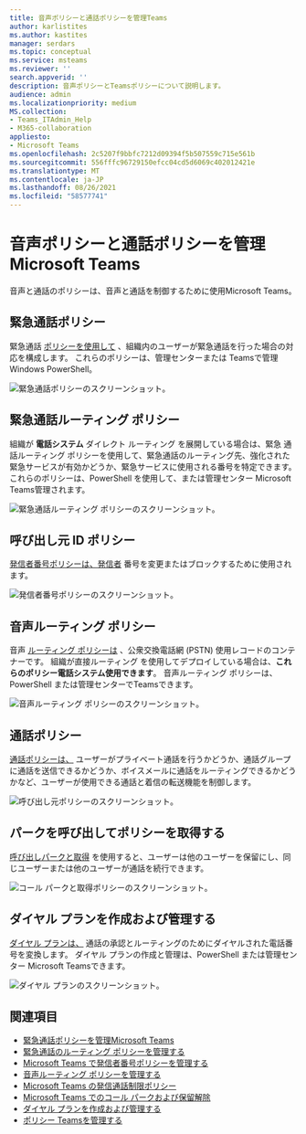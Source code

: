 ```yaml
---
title: 音声ポリシーと通話ポリシーを管理Teams
author: karlistites
ms.author: kastites
manager: serdars
ms.topic: conceptual
ms.service: msteams
ms.reviewer: ''
search.appverid: ''
description: 音声ポリシーとTeamsポリシーについて説明します。
audience: admin
ms.localizationpriority: medium
MS.collection:
- Teams_ITAdmin_Help
- M365-collaboration
appliesto:
- Microsoft Teams
ms.openlocfilehash: 2c5207f9bbfc7212d09394f5b507559c715e561b
ms.sourcegitcommit: 556fffc96729150efcc04cd5d6069c402012421e
ms.translationtype: MT
ms.contentlocale: ja-JP
ms.lasthandoff: 08/26/2021
ms.locfileid: "58577741"
---
```

# <a name="manage-voice-and-calling-policies-in-microsoft-teams"></a>音声ポリシーと通話ポリシーを管理Microsoft Teams

音声と通話のポリシーは、音声と通話を制御するために使用Microsoft Teams。

## <a name="emergency-calling-policies"></a>緊急通話ポリシー

緊急通話 [ポリシーを使用して](manage-emergency-calling-policies.md) 、組織内のユーザーが緊急通話を行った場合の対応を構成します。 これらのポリシーは、管理センターまたは Teamsで管理Windows PowerShell。

![緊急通話ポリシーのスクリーンショット。](media/emergency-calling-policy2.png)

## <a name="emergency-call-routing-policies"></a>緊急通話ルーティング ポリシー

組織が **電話システム** ダイレクト ルーティング を展開している場合は、緊急 [](manage-emergency-call-routing-policies.md)通話ルーティング ポリシーを使用して、緊急通話のルーティング先、強化された緊急サービスが有効かどうか、緊急サービスに使用される番号を特定できます。 これらのポリシーは、PowerShell を使用して、または管理センター Microsoft Teams管理されます。

![緊急通話ルーティング ポリシーのスクリーンショット。](media/emergency-call-routing-policy.png)

## <a name="caller-id-policies"></a>呼び出し元 ID ポリシー

[発信者番号ポリシーは、発信者](caller-id-policies.md) 番号を変更またはブロックするために使用されます。

![発信者番号ポリシーのスクリーンショット。](media/caller-id-policy.png)

## <a name="voice-routing-policies"></a>音声ルーティング ポリシー

音声 [ルーティング ポリシーは](manage-voice-routing-policies.md) 、公衆交換電話網 (PSTN) 使用レコードのコンテナーです。 組織が直接ルーティング を使用してデプロイしている場合は、**これらのポリシー電話システム使用できます**。 音声ルーティング ポリシーは、PowerShell または管理センターでTeamsできます。

![音声ルーティング ポリシーのスクリーンショット。](media/voice-routing-policy.png)

## <a name="calling-policies"></a>通話ポリシー

[通話ポリシーは、](teams-calling-policy.md) ユーザーがプライベート通話を行うかどうか、通話グループに通話を送信できるかどうか、ボイスメールに通話をルーティングできるかどうかなど、ユーザーが使用できる通話と着信の転送機能を制御します。

![呼び出し元ポリシーのスクリーンショット。](media/calling-policy.png)

## <a name="call-park-and-retrieve-policies"></a>パークを呼び出してポリシーを取得する

[呼び出しパークと取得](call-park-and-retrieve.md) を使用すると、ユーザーは他のユーザーを保留にし、同じユーザーまたは他のユーザーが通話を続行できます。

![コール パークと取得ポリシーのスクリーンショット。](media/call-park-policy.png)

## <a name="create-and-manage-dial-plans"></a>ダイヤル プランを作成および管理する

[ダイヤル プランは、](create-and-manage-dial-plans.md) 通話の承認とルーティングのためにダイヤルされた電話番号を変換します。 ダイヤル プランの作成と管理は、PowerShell または管理センター Microsoft Teamsできます。

![ダイヤル プランのスクリーンショット。](media/dial-plans.png)

## <a name="related-topics"></a>関連項目

* [緊急通話ポリシーを管理Microsoft Teams](manage-emergency-calling-policies.md)
* [緊急通話のルーティング ポリシーを管理する](manage-emergency-call-routing-policies.md)
* [Microsoft Teams で発信者番号ポリシーを管理する](caller-id-policies.md)
* [音声ルーティング ポリシーを管理する](manage-voice-routing-policies.md)
* [Microsoft Teams の発信通話制限ポリシー](teams-calling-policy.md)
* [Microsoft Teams でのコール パークおよび保留解除](call-park-and-retrieve.md)
* [ダイヤル プランを作成および管理する](create-and-manage-dial-plans.md)
* [ポリシー Teamsを管理する](manage-teams-with-policies.md)
